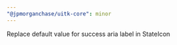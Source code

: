 ```yaml
---
"@jpmorganchase/uitk-core": minor
---
```


Replace default value for success aria label in StateIcon
